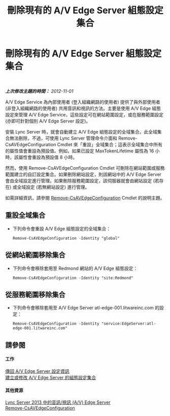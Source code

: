 ﻿---
title: 刪除現有的 A/V Edge Server 組態設定集合
TOCTitle: 刪除現有的 A/V Edge Server 組態設定集合
ms:assetid: 668d3613-e464-4b68-967a-cfff90b9ce4b
ms:mtpsurl: https://technet.microsoft.com/zh-tw/library/JJ688077(v=OCS.15)
ms:contentKeyID: 49890096
ms.date: 08/10/2015
mtps_version: v=OCS.15
ms.translationtype: HT
---

# 刪除現有的 A/V Edge Server 組態設定集合

 

_**上次修改主題的時間：** 2012-11-01_

A/V Edge Service 為內部使用者 (登入組織網路的使用者) 提供了與外部使用者 (非登入組織網路的使用者) 共用音訊和視訊的方法。主要是使用 A/V Edge 組態設定來管理 A/V Edge Service，這些設定可在網站範圍設定，或在服務範圍設定 (亦即可針對個別 A/V Edge Server 設定)。

安裝 Lync Server 時，就會自動建立 A/V Edge 組態設定的全域集合。此全域集合無法刪除，不過，可使用 Lync Server 管理命令介面和 Remove-CsAVEdgeConfiguration Cmdlet 來「重設」全域集合；這表示全域集合中所有的屬性值會重設為預設值。例如，如果已設定 MaxTokenLifetime 屬性為 16 小時，該屬性會重設為預設值 8 小時。

然而，使用 Remove-CsAVEdgeConfiguration Cmdlet 可刪除在網站範圍或服務範圍建立的自訂設定集合。如果刪除網站設定，則該網站中的 A/V Edge Server 會由全域設定進行管理。如果刪除服務範圍設定，該伺服器就會由網站設定 (若存在) 或全域設定 (若無網站設定) 進行管理。

如需詳細資訊，請參閱 [Remove-CsAVEdgeConfiguration](https://docs.microsoft.com/en-us/powershell/module/skype/Remove-CsAVEdgeConfiguration) Cmdlet 的說明主題。

## 重設全域集合

  - 下列命令會重設 A/V Edge 組態設定的全域集合：
    
        Remove-CsAVEdgeConfiguration -Identity "global"

## 從網站範圍移除集合

  - 下列命令會移除套用至 Redmond 網站的 A/V Edge 組態設定：
    
        Remove-CsAVEdgeConfiguration -Identity "site:Redmond"

## 從服務範圍移除集合

  - 下列命令會移除套用至 A/V Edge Server atl-edge-001.litwareinc.com 的設定：
    
        Remove-CsAVEdgeConfiguration -Identity "service:EdgeServer:atl-edge-001.litwareinc.com"

## 請參閱

#### 工作

[傳回 A/V Edge Server 設定資訊](lync-server-2013-return-a-v-edge-server-configuration-information.md)  
[建立或修改 A/V Edge Server 的組態設定集合](lync-server-2013-create-or-modify-a-collection-of-a-v-edge-server-configuration-settings.md)  

#### 其他資源

[Lync Server 2013 中的音訊/視訊 (A/V) Edge Server](lync-server-2013-audio-video-a-v-edge-servers.md)  
[Remove-CsAVEdgeConfiguration](https://docs.microsoft.com/en-us/powershell/module/skype/Remove-CsAVEdgeConfiguration)

